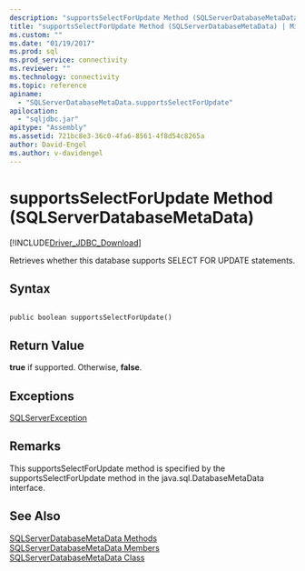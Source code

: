 ```yaml
---
description: "supportsSelectForUpdate Method (SQLServerDatabaseMetaData)"
title: "supportsSelectForUpdate Method (SQLServerDatabaseMetaData) | Microsoft Docs"
ms.custom: ""
ms.date: "01/19/2017"
ms.prod: sql
ms.prod_service: connectivity
ms.reviewer: ""
ms.technology: connectivity
ms.topic: reference
apiname: 
  - "SQLServerDatabaseMetaData.supportsSelectForUpdate"
apilocation: 
  - "sqljdbc.jar"
apitype: "Assembly"
ms.assetid: 721bc8e3-36c0-4fa6-8561-4f8d54c8265a
author: David-Engel
ms.author: v-davidengel
---
```

# supportsSelectForUpdate Method (SQLServerDatabaseMetaData)
[!INCLUDE[Driver_JDBC_Download](../../../includes/driver_jdbc_download.md)]

  Retrieves whether this database supports SELECT FOR UPDATE statements.  
  
## Syntax  
  
```  
  
public boolean supportsSelectForUpdate()  
```  
  
## Return Value  
 **true** if supported. Otherwise, **false**.  
  
## Exceptions  
 [SQLServerException](../../../connect/jdbc/reference/sqlserverexception-class.md)  
  
## Remarks  
 This supportsSelectForUpdate method is specified by the supportsSelectForUpdate method in the java.sql.DatabaseMetaData interface.  
  
## See Also  
 [SQLServerDatabaseMetaData Methods](../../../connect/jdbc/reference/sqlserverdatabasemetadata-methods.md)   
 [SQLServerDatabaseMetaData Members](../../../connect/jdbc/reference/sqlserverdatabasemetadata-members.md)   
 [SQLServerDatabaseMetaData Class](../../../connect/jdbc/reference/sqlserverdatabasemetadata-class.md)  
  
  
